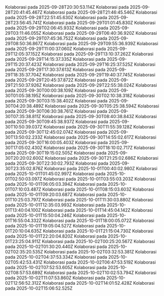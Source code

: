
Kolaborasi pada 2025-09-28T20:30:53.114Z
Kolaborasi pada 2025-09-28T20:41:45.467Z
Kolaborasi pada 2025-09-28T21:46:45.546Z
Kolaborasi pada 2025-09-28T22:51:45.630Z
Kolaborasi pada 2025-09-28T23:56:45.741Z
Kolaborasi pada 2025-09-29T01:01:45.830Z
Kolaborasi pada 2025-09-29T02:06:45.933Z
Kolaborasi pada 2025-09-29T03:11:46.055Z
Kolaborasi pada 2025-09-29T06:40:36.920Z
Kolaborasi pada 2025-09-29T07:45:36.752Z
Kolaborasi pada 2025-09-29T08:50:36.867Z
Kolaborasi pada 2025-09-29T09:55:36.939Z
Kolaborasi pada 2025-09-29T11:00:37.060Z
Kolaborasi pada 2025-09-29T12:05:37.152Z
Kolaborasi pada 2025-09-29T13:10:37.262Z
Kolaborasi pada 2025-09-29T14:15:37.335Z
Kolaborasi pada 2025-09-29T15:20:37.423Z
Kolaborasi pada 2025-09-29T16:25:37.525Z
Kolaborasi pada 2025-09-29T17:30:37.613Z
Kolaborasi pada 2025-09-29T18:35:37.704Z
Kolaborasi pada 2025-09-29T19:40:37.745Z
Kolaborasi pada 2025-09-29T20:45:37.872Z
Kolaborasi pada 2025-09-29T21:50:37.926Z
Kolaborasi pada 2025-09-29T22:55:38.024Z
Kolaborasi pada 2025-09-30T00:00:38.109Z
Kolaborasi pada 2025-09-30T01:05:38.195Z
Kolaborasi pada 2025-09-30T02:10:38.318Z
Kolaborasi pada 2025-09-30T03:15:38.402Z
Kolaborasi pada 2025-09-30T04:20:38.489Z
Kolaborasi pada 2025-09-30T05:25:38.594Z
Kolaborasi pada 2025-09-30T06:30:38.761Z
Kolaborasi pada 2025-09-30T07:35:38.811Z
Kolaborasi pada 2025-09-30T08:40:38.843Z
Kolaborasi pada 2025-09-30T09:45:38.937Z
Kolaborasi pada 2025-09-30T10:50:39.037Z
Kolaborasi pada 2025-09-30T11:55:39.128Z
Kolaborasi pada 2025-09-30T12:45:02.074Z
Kolaborasi pada 2025-09-30T13:50:02.233Z
Kolaborasi pada 2025-09-30T14:55:02.617Z
Kolaborasi pada 2025-09-30T16:00:05.403Z
Kolaborasi pada 2025-09-30T17:05:02.430Z
Kolaborasi pada 2025-09-30T18:10:02.717Z
Kolaborasi pada 2025-09-30T19:15:02.505Z
Kolaborasi pada 2025-09-30T20:20:02.600Z
Kolaborasi pada 2025-09-30T21:25:02.686Z
Kolaborasi pada 2025-09-30T22:30:02.793Z
Kolaborasi pada 2025-09-30T23:35:02.876Z
Kolaborasi pada 2025-10-01T00:40:02.980Z
Kolaborasi pada 2025-10-01T01:45:02.997Z
Kolaborasi pada 2025-10-01T02:50:03.097Z
Kolaborasi pada 2025-10-01T03:55:03.203Z
Kolaborasi pada 2025-10-01T06:05:03.394Z
Kolaborasi pada 2025-10-01T07:10:03.487Z
Kolaborasi pada 2025-10-01T08:15:03.603Z
Kolaborasi pada 2025-10-01T09:20:03.687Z
Kolaborasi pada 2025-10-01T10:25:03.797Z
Kolaborasi pada 2025-10-01T11:30:03.880Z
Kolaborasi pada 2025-10-01T12:35:03.993Z
Kolaborasi pada 2025-10-01T13:40:04.100Z
Kolaborasi pada 2025-10-01T14:45:04.142Z
Kolaborasi pada 2025-10-01T15:50:04.246Z
Kolaborasi pada 2025-10-01T16:55:04.332Z
Kolaborasi pada 2025-10-01T18:00:05.072Z
Kolaborasi pada 2025-10-01T19:05:04.527Z
Kolaborasi pada 2025-10-01T20:10:04.635Z
Kolaborasi pada 2025-10-01T21:15:04.730Z
Kolaborasi pada 2025-10-01T22:20:04.820Z
Kolaborasi pada 2025-10-01T23:25:04.911Z
Kolaborasi pada 2025-10-02T00:25:20.567Z
Kolaborasi pada 2025-10-02T01:30:20.440Z
Kolaborasi pada 2025-10-02T02:35:20.535Z
Kolaborasi pada 2025-10-02T03:32:53.381Z
Kolaborasi pada 2025-10-02T04:37:53.334Z
Kolaborasi pada 2025-10-02T05:42:53.431Z
Kolaborasi pada 2025-10-02T06:47:53.519Z
Kolaborasi pada 2025-10-02T07:52:53.605Z
Kolaborasi pada 2025-10-02T08:57:53.689Z
Kolaborasi pada 2025-10-02T10:02:53.794Z
Kolaborasi pada 2025-10-02T11:07:53.860Z
Kolaborasi pada 2025-10-02T12:56:52.312Z
Kolaborasi pada 2025-10-02T14:01:52.428Z
Kolaborasi pada 2025-10-02T15:06:52.525Z